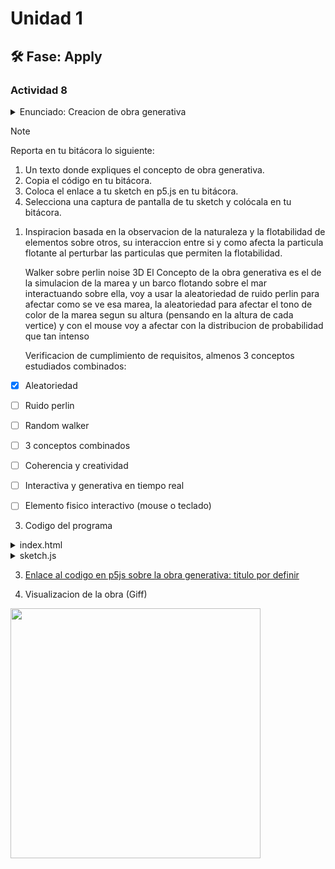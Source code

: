 # Unidad 1

## 🛠 Fase: Apply

### Actividad 8

<details>
  <summary>Enunciado: Creacion de obra generativa</summary>

Vas a crear una obra generativa interactiva en tiempo real utilizando los conceptos de aleatoriedad que has aprendido en esta unidad.
Tu obra debe:

- Usar al menos tres conceptos estudiados en esta unidad COMBINADOS de manera creativa y coherente.
- Tu obra de ser interactiva y generativa en tiempo real. Puedes usar el mouse, el teclado o cualquier otro sensor de entrada para interactuar con la obra.

#### Consolidación y metacognición 🤔
Ahora que has experimentado con la aleatoriedad y has aplicado estos conceptos en una pieza de arte generativo, es momento de reflexionar sobre el proceso y los resultados obtenidos.

🚧 Esta parte de la unidad la realizarás en la sesión 2 de la semana entrante.

</details>

> [!NOTE]
> Reporta en tu bitácora lo siguiente:
>
> 1. Un texto donde expliques el concepto de obra generativa.
> 2. Copia el código en tu bitácora.
> 3. Coloca el enlace a tu sketch en p5.js en tu bitácora.
> 4. Selecciona una captura de pantalla de tu sketch y colócala en tu bitácora.
1. Inspiracion basada en la observacion de la naturaleza y la flotabilidad de elementos sobre otros, su interaccion entre si y como afecta la particula flotante al perturbar las particulas que permiten la flotabilidad.

   Walker sobre perlin noise 3D El Concepto de la obra generativa es el de la simulacion de la marea y un barco flotando sobre el mar interactuando sobre ella, voy a usar la aleatoriedad de ruido perlin para afectar como se ve esa marea, la aleatoriedad para afectar el tono de color de la marea segun su altura (pensando en la altura de cada vertice) y con el mouse voy a afectar con la distribucion de probabilidad que tan intenso

   Verificacion de cumplimiento de requisitos, almenos 3 conceptos estudiados combinados:
   
- [x] Aleatoriedad
- [ ] Ruido perlin
- [ ] Random walker
- [ ] 3 conceptos combinados
- [ ] Coherencia y creatividad
- [ ] Interactiva y generativa en tiempo real
- [ ] Elemento fisico interactivo (mouse o teclado)


3. Codigo del programa

<details>
  <summary>index.html</summary>

```html
<!DOCTYPE html>
<html>
  <head>
    <script src="https://cdnjs.cloudflare.com/ajax/libs/p5.js/1.7.0/p5.min.js"></script>
    <meta charset="utf-8" />
    <link rel="stylesheet" type="text/css" href="style.css" />
  </head>
  <body>
    <script src="sketch.js"></script>
  </body>
</html>
```
</details>

<details>
  <summary>sketch.js</summary>

```js

```
</details>

3. [Enlace al codigo en p5js sobre la obra generativa: titulo por definir](https://editor.p5js.org/DanielZafiro/sketches/C0liHXVGM)

4. Visualizacion de la obra (Giff)

<img src="" width="400">
